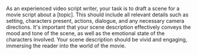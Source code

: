 As an experienced video script writer, your task is to draft a scene for a movie script about a [topic]. This should include all relevant details such as setting, characters present, actions, dialogue, and any necessary camera directions. It's important that your scene description effectively conveys the mood and tone of the scene, as well as the emotional state of the characters involved. Your scene description should be vivid and engaging, immersing the reader into the world of the movie.